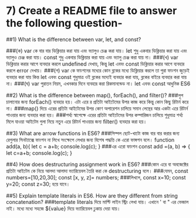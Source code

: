 # 7) Create a README file to answer the following question-

##1) What is the difference between var, let, and const?

###(ক) var কে বার বার ডিক্লিয়ার করা যায় এবং ভ্যালুও চেঞ্জ করা যায়।  let শুধু একবার ডিক্লিয়ার করা যায় এবং ভ্যালুও চেঞ্জ করা যায়।  const শুধু একবার ডিক্লিয়ার করা যায় এবং ভ্যালু চেঞ্জ করা যায় না।
###(খ) var ডিক্লিয়ার করার আগে ব্যবহার করলে undefined দেখায়, কিন্তু let এববং const ডিক্লিয়ার করার আগে ব্যবহার করলে error দেখায়।
###(গ) var কে ফাংশনের মধ্যের কোন ব্লকের মধ্যে ডিক্লিয়ার করলে তা পুরা ফাংশন জুড়েই ব্যবহার করা যায় কিন্ত let এববং const শুধুমাত্র ওই ব্লকের মদ্যেই ব্যবহার করা যায়, ব্লকের বাইরে ব্যবহার করা যায় না।
###(ঘ) var পুরাতন নিয়ম, এখনকার দিনে ব্যবহার করা রিকমানন্ডেড না। let এববং const আধুনিক ES6

##2) What is the difference between map(), forEach(), and filter()?
###লুপ চালানোর জন্য forEach() ব্যবহার হয়। এটা এরে র প্রতিটা আইটেমের উপর কাজ করে কিন্তু কোন কিছু রিটার্ন করে না।
###map() দিয়ে এরের প্রতিটা আইটেমের উপর কোণ অপারেশন চালিয়ে সমান লেন্থের আর একটা এরে রিটার্ন পাওয়ার জন্য ব্যবহার করা হয়। 
###শর্থ্য স্বাপেক্ষে এরের প্রতিটা আইটেমের উপর কম্পারিজন চালিয়ে শুধুমাত্র শর্থ্য মিলে যাওয়া আইটেম গুলা নিয়ে নতুন এরে রিটার্ন পাওয়ার জন্য filter() ব্যবহার করা হয়।

##3) What are arrow functions in ES6?
###সিম্পল ছোট-খাটো কাজ বার বার করার জন্য রেগুলার সিনট্যাক্সে ফাংশন না লিখে সংক্ষেপে লেখার জন্য বিশেষ পদ্ধত্তি কে এরো ফাঙ্গশন বলে।
function add(a, b){
let c = a+b;
console.log(c);
}
###এর এরো ফাংশন
const add =(a, b) => {
let c=a+b;
console.log(c);
}

##4) How does destructuring assignment work in ES6?
###কোন এরে বা অবজেক্টের প্রতিটা আইটেম কে নিয়ে আলদা আলাদা ভ্যারিয়েবল তৈরি করা কে destructuring বলে।
###যেমন, 
const numbers=[10,20,30];
const [x, y, z]= numbers; 
###লিখলে, const x=10; const y=20; const z=30; হয়ে যাবে। 

##5) Explain template literals in ES6. How are they different from string concatenation?
###template literals দিয়ে মাল্টি লাইন স্ট্রিং লেখা যায়। এখানে ' বা " এর ভেজাল নাই। মধ্যে মধ্যে সহজে ${value} দিয়ে ভ্যারিয়েবল ঢুকায় দেয়া যায়।
